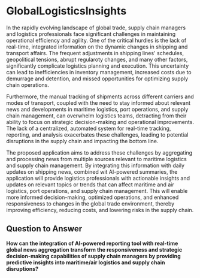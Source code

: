 # GlobalLogisticsInsights

In the rapidly evolving landscape of global trade, supply chain managers and logistics professionals face significant challenges in maintaining operational efficiency and agility. One of the critical hurdles is the lack of real-time, integrated information on the dynamic changes in shipping and transport affairs. The frequent adjustments in shipping lines' schedules, geopolitical tensions, abrupt regularoty changes, and many other factors, significantly complicate logistics planning and execution. This uncertainty can lead to inefficiencies in inventory management, increased costs due to demurrage and detention, and missed opportunities for optimizing supply chain operations.

Furthermore, the manual tracking of shipments across different carriers and modes of transport, coupled with the need to stay informed about relevant news and developments in maritime logistics, port operations, and supply chain management, can overwhelm logistics teams, detracting from their ability to focus on strategic decision-making and operational improvements. The lack of a centralized, automated system for real-time tracking, reporting, and analysis exacerbates these challenges, leading to potential disruptions in the supply chain and impacting the bottom line.

The proposed application aims to address these challenges by aggregating and processing news from multiple sources relevant to maritime logistics and supply chain management. By integrating this information with daily updates on shipping news, combined wit AI-powered summaries, the application will provide logistics professionals with actionable insights and updates on relevant topics or trends that can affect maritime and air logistics, port operations, and supply chain management. This will enable more informed decision-making, optimized operations, and enhanced responsiveness to changes in the global trade environment, thereby improving efficiency, reducing costs, and lowering risks in the supply chain.

## Question to Answer

**How can the integration of AI-powered reporting tool with real-time global news aggregation transform the responsiveness and strategic decision-making capabilities of supply chain managers by providing predictive insights into maritime/air logistics and supply chain disruptions?**